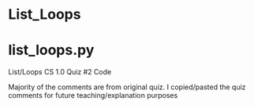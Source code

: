 # List_Loops
# list_loops.py

 List/Loops CS 1.0 Quiz #2 Code

 Majority of the comments are from original quiz.
 I copied/pasted the quiz comments for future teaching/explanation purposes
